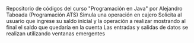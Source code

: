 Repositorio de códigos del curso "Programación en Java" por Alejandro Taboada (Programación ATS)
Simula una operación en cajero
Solicita al usuario que ingrese su saldo inicial y la operación a realizar mostrando al final el saldo que quedaría en la cuenta
Las entradas y salidas de datos se realizan utilizando ventanas emergentes
